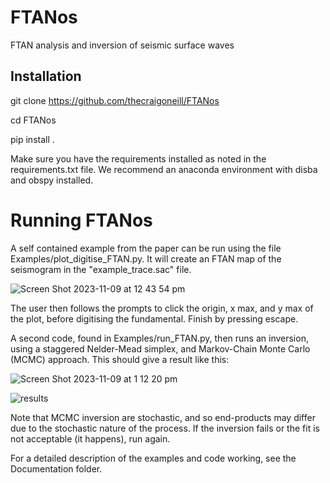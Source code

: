 # FTANos
FTAN analysis and inversion of seismic surface waves

## Installation

git clone https://github.com/thecraigoneill/FTANos

cd FTANos

pip install .


Make sure you have the requirements installed as noted in the requirements.txt file. We recommend an anaconda environment with disba and obspy installed. 

# Running FTANos
A self contained example from the paper can be run using the file Examples/plot_digitise_FTAN.py.
It will create an FTAN map of the seismogram in the "example_trace.sac" file.

![Screen Shot 2023-11-09 at 12 43 54 pm](https://github.com/thecraigoneill/FTANos/assets/30849698/9c095fdd-d15f-4bc0-8d7f-5efd36552e2a)

The user then follows the prompts to click the origin, x max, and y max of the plot, before digitising the fundamental. Finish by pressing escape. 

A second code, found in Examples/run_FTAN.py, then runs an inversion, using a staggered Nelder-Mead simplex, and Markov-Chain Monte Carlo (MCMC) approach. This should give a result like this:

![Screen Shot 2023-11-09 at 1 12 20 pm](https://github.com/thecraigoneill/FTANos/assets/30849698/118a8c7f-c68b-44eb-8c6f-7e38f06c48d2)

![results](https://github.com/thecraigoneill/FTANos/assets/30849698/6f843c8e-fea3-4cae-87f4-4f6b06e7218a)



Note that MCMC inversion are stochastic, and so end-products may differ due to the stochastic nature of the process. If the inversion fails or the fit is not acceptable (it happens), run again.

For a detailed description of the examples and code working, see the Documentation folder. 



